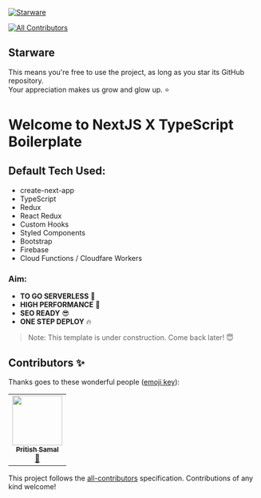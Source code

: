 [![Starware](https://img.shields.io/badge/⭐-Starware-f5a91a?labelColor=black)](https://github.com/zepfietje/starware)
<!-- ALL-CONTRIBUTORS-BADGE:START - Do not remove or modify this section -->
[![All Contributors](https://img.shields.io/badge/all_contributors-1-orange.svg?style=flat-square)](#contributors-)
<!-- ALL-CONTRIBUTORS-BADGE:END -->

## Starware

This means you're free to use the project, as long as you star its GitHub repository.  
Your appreciation makes us grow and glow up. ⭐

# **Welcome to NextJS X TypeScript Boilerplate**

## Default Tech Used:

- create-next-app
- TypeScript
- Redux
- React Redux
- Custom Hooks
- Styled Components
- Bootstrap
- Firebase
- Cloud Functions / Cloudfare Workers

### Aim:

- **TO GO SERVERLESS** 🚀
- **HIGH PERFORMANCE** 💪
- **SEO READY** 😎
- **ONE STEP DEPLOY** 🔥

> Note: This template is under construction. Come back later! 😇

## Contributors ✨

Thanks goes to these wonderful people ([emoji key](https://allcontributors.org/docs/en/emoji-key)):

<!-- ALL-CONTRIBUTORS-LIST:START - Do not remove or modify this section -->
<!-- prettier-ignore-start -->
<!-- markdownlint-disable -->
<table>
  <tr>
    <td align="center"><a href="https://github.com/CIPHERTron"><img src="https://avatars.githubusercontent.com/u/56754747?v=4?s=100" width="100px;" alt=""/><br /><sub><b>Pritish Samal</b></sub></a><br /><a href="#design-CIPHERTron" title="Design">🎨</a></td>
  </tr>
</table>

<!-- markdownlint-restore -->
<!-- prettier-ignore-end -->

<!-- ALL-CONTRIBUTORS-LIST:END -->

This project follows the [all-contributors](https://github.com/all-contributors/all-contributors) specification. Contributions of any kind welcome!